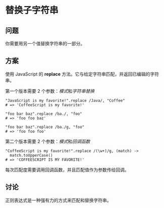 # 替换子字符串

## 问题

你需要用另一个值替换字符串的一部分。

## 方案

使用 JavaScript 的 **replace** 方法。它与给定字符串匹配，并返回已编辑的字符串。

第一个版本需要 2 个参数：*模式*和*字符串替换*

```
"JavaScript is my favorite!".replace /Java/, "Coffee"
# => 'CoffeeScript is my favorite!'

"foo bar baz".replace /ba./, "foo"
# => 'foo foo baz'

"foo bar baz".replace /ba./g, "foo"
# => 'foo foo foo'
```

第二个版本需要 2 个参数：*模式*和*回调函数*

```
"CoffeeScript is my favorite!".replace /(\w+)/g, (match) ->
  match.toUpperCase()
# => 'COFFEESCRIPT IS MY FAVORITE!'
```

每次匹配度需要调用回调函数，并且匹配值作为参数传给回调。

## 讨论

正则表达式是一种强有力的方式来匹配和替换字符串。

